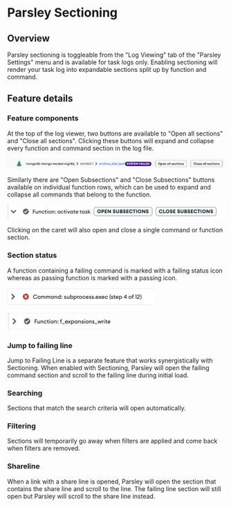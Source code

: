 # Parsley Sectioning

## Overview
Parsley sectioning is toggleable from the "Log Viewing" tab of the "Parsley Settings" menu and is available for task logs only. Enabling sectioning will render your task log into expandable sections split up by function and command.

## Feature details

### Feature components
At the top of the log viewer, two buttons are available to "Open all sections" and "Close all sections". Clicking these buttons will expand and collapse every function and command section in the log file.

![Toggle All Sections](../images/toggle_all_sections.png)

Similarly there are "Open Subsections" and "Close Subsections" buttons available on individual function rows, which can be used to expand and collapse all commands that belong to the function.

![Toggle Subsections](../images/toggle_subsections.png)

Clicking on the caret will also open and close a single command or function section.

### Section status
A function containing a failing command is marked with a failing status icon whereas as passing function is marked with a passing icon.

![Passing Function](../images/passing_function.png)

![Failing Function](../images/failing_function.png)

### Jump to failing line
Jump to Failing Line is a separate feature that works synergistically with Sectioning. When enabled with Sectioning, Parsley will open the failing command section and scroll to the failing line during initial load.

### Searching
Sections that match the search criteria will open automatically.

### Filtering
Sections will temporarily go away when filters are applied and come back when filters are removed.

### Shareline
When a link with a share line is opened, Parsley will open the section that contains the share line and scroll to the line. The failing line section will still open but Parsley will scroll to the share line instead.
